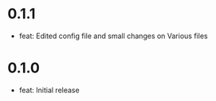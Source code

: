 # 0.1.1

- feat: Edited config file and small changes on Various files

# 0.1.0

- feat: Initial release
